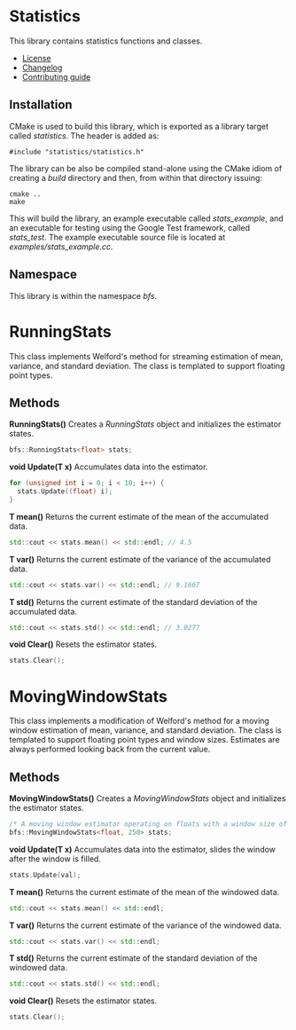 # Statistics
This library contains statistics functions and classes.
   * [License](LICENSE.md)
   * [Changelog](CHANGELOG.md)
   * [Contributing guide](CONTRIBUTING.md)

## Installation
CMake is used to build this library, which is exported as a library target called *statistics*. The header is added as:

```
#include "statistics/statistics.h"
```

The library can be also be compiled stand-alone using the CMake idiom of creating a *build* directory and then, from within that directory issuing:

```
cmake ..
make
```

This will build the library, an example executable called *stats_example*, and an executable for testing using the Google Test framework, called *stats_test*. The example executable source file is located at *examples/stats_example.cc*.

## Namespace
This library is within the namespace *bfs*.

# RunningStats
This class implements Welford's method for streaming estimation of mean, variance, and standard deviation. The class is templated to support floating point types.

## Methods

**RunningStats()** Creates a *RunningStats* object and initializes the estimator states.

```C++
bfs::RunningStats<float> stats;
```

**void Update(T x)** Accumulates data into the estimator.

```C++
for (unsigned int i = 0; i < 10; i++) {
  stats.Update((float) i);
}
```

**T mean()** Returns the current estimate of the mean of the accumulated data.

```C++
std::cout << stats.mean() << std::endl; // 4.5
```

**T var()** Returns the current estimate of the variance of the accumulated data.

```C++
std::cout << stats.var() << std::endl; // 9.1667
```

**T std()** Returns the current estimate of the standard deviation of the accumulated data.

```C++
std::cout << stats.std() << std::endl; // 3.0277
```

**void Clear()** Resets the estimator states.

```C++
stats.Clear();
```

# MovingWindowStats
This class implements a modification of Welford's method for a moving window estimation of mean, variance, and standard deviation. The class is templated to support floating point types and window sizes. Estimates are always performed looking back from the current value.

## Methods

**MovingWindowStats()** Creates a *MovingWindowStats* object and initializes the estimator states.

```C++
/* A moving window estimator operating on floats with a window size of 250 values */
bfs::MovingWindowStats<float, 250> stats;
```

**void Update(T x)** Accumulates data into the estimator, slides the window after the window is filled.

```C++
stats.Update(val);
```

**T mean()** Returns the current estimate of the mean of the windowed data.

```C++
std::cout << stats.mean() << std::endl;
```

**T var()** Returns the current estimate of the variance of the windowed data.

```C++
std::cout << stats.var() << std::endl;
```

**T std()** Returns the current estimate of the standard deviation of the windowed data.

```C++
std::cout << stats.std() << std::endl;
```

**void Clear()** Resets the estimator states.

```C++
stats.Clear();
```
